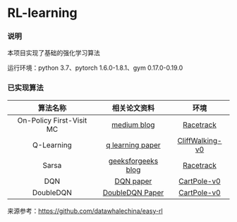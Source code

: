 # RL-learning
### 说明
本项目实现了基础的强化学习算法

运行环境：python 3.7、pytorch 1.6.0-1.8.1、gym 0.17.0-0.19.0

### 已实现算法

|         算法名称         |                         相关论文资料                         |                             环境                             |
| :----------------------: | :----------------------------------------------------------: | :----------------------------------------------------------: |
| On-Policy First-Visit MC | [medium blog](https://medium.com/analytics-vidhya/monte-carlo-methods-in-reinforcement-learning-part-1-on-policy-methods-1f004d59686a) | [Racetrack](https://github.com/abcdcamey/RL-learning/blob/main/ENVS/racetrack_env.md) |
|        Q-Learning        | [q learning paper](https://ieeexplore.ieee.org/document/8836506) | [CliffWalking-v0](https://github.com/abcdcamey/RL-learning/blob/main/ENVS/gym_info.md) |
|        Sarsa        | [geeksforgeeks blog](https://www.geeksforgeeks.org/sarsa-reinforcement-learning/) | [Racetrack](https://github.com/abcdcamey/RL-learning/blob/main/ENVS/racetrack_env.md) |
|        DQN        | [DQN paper](https://www.cs.toronto.edu/~vmnih/docs/dqn.pdf) | [CartPole-v0](https://github.com/abcdcamey/RL-learning/blob/main/ENVS/gym_info.md)|
|        DoubleDQN        | [DoubleDQN Paper](https://arxiv.org/abs/1509.06461) | [CartPole-v0](https://github.com/abcdcamey/RL-learning/blob/main/ENVS/gym_info.md) |

来源参考：https://github.com/datawhalechina/easy-rl



